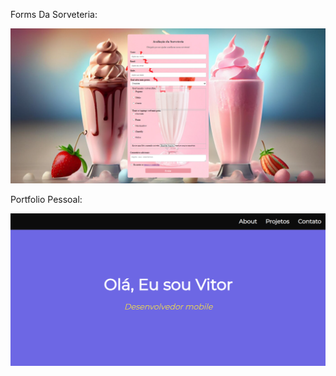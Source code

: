 Forms Da Sorveteria:

![Formulário da Sorveteria](formsDaSoveteria.png)

Portfolio Pessoal:

![Portfolio](portfolio.png)
